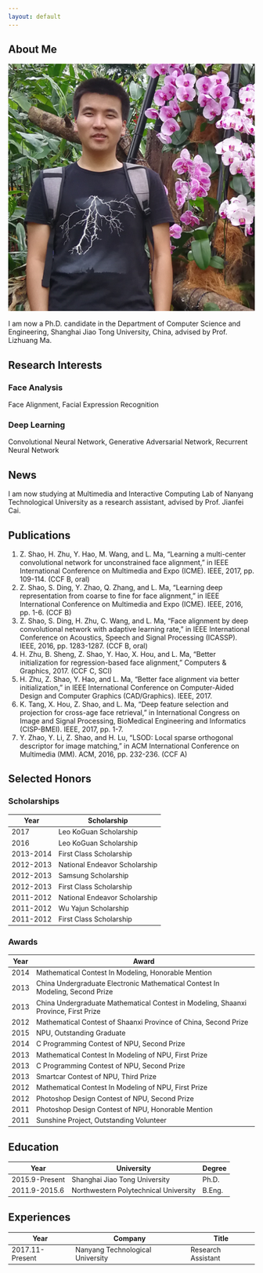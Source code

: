 ```yaml
---
layout: default
---
```


## About Me

<img class="profile-picture" src="zhiwen.png">

I am now a Ph.D. candidate in the Department of Computer Science and Engineering, Shanghai Jiao Tong University, China, advised by Prof. Lizhuang Ma. 

## Research Interests

### Face Analysis

Face Alignment, Facial Expression Recognition

### Deep Learning

Convolutional Neural Network, Generative Adversarial Network, Recurrent Neural Network

## News

I am now studying at Multimedia and Interactive Computing Lab of Nanyang Technological University as a research assistant, advised by Prof. Jianfei Cai.

## Publications

1. Z. Shao, H. Zhu, Y. Hao, M. Wang, and L. Ma, “Learning a multi-center convolutional network for unconstrained face alignment,” in IEEE International Conference on Multimedia and Expo (ICME). IEEE, 2017, pp. 109-114. (CCF B, oral)
2. Z. Shao, S. Ding, Y. Zhao, Q. Zhang, and L. Ma, “Learning deep representation from coarse to fine for face alignment,” in IEEE International Conference on Multimedia and Expo (ICME). IEEE, 2016, pp. 1-6. (CCF B)
3. Z. Shao, S. Ding, H. Zhu, C. Wang, and L. Ma, “Face alignment by deep convolutional network with adaptive learning rate,” in IEEE International Conference on Acoustics, Speech and Signal Processing (ICASSP). IEEE, 2016, pp. 1283-1287. (CCF B, oral)
4. H. Zhu, B. Sheng, Z. Shao, Y. Hao, X. Hou, and L. Ma, “Better initialization for regression-based face alignment,” Computers & Graphics, 2017. (CCF C, SCI)
5. H. Zhu, Z. Shao, Y. Hao, and L. Ma, “Better face alignment via better initialization,” in IEEE International Conference on Computer-Aided Design and Computer Graphics (CAD/Graphics). IEEE, 2017.
6. K. Tang, X. Hou, Z. Shao, and L. Ma, “Deep feature selection and projection for cross-age face retrieval,” in International Congress on Image and Signal Processing, BioMedical Engineering and Informatics (CISP-BMEI). IEEE, 2017, pp. 1-7.
7. Y. Zhao, Y. Li, Z. Shao, and H. Lu, “LSOD: Local sparse orthogonal descriptor for image matching,” in ACM International Conference on Multimedia (MM). ACM, 2016, pp. 232-236. (CCF A)

## Selected Honors

### Scholarships

Year | Scholarship
-----|-------
2017 | Leo KoGuan Scholarship
2016 | Leo KoGuan Scholarship
2013-2014 | First Class Scholarship
2012-2013 | National Endeavor Scholarship
2012-2013 | Samsung Scholarship
2012-2013 | First Class Scholarship
2011-2012 | National Endeavor Scholarship
2011-2012 | Wu Yajun Scholarship
2011-2012 | First Class Scholarship


### Awards

Year | Award 
-----|-------
2014 | Mathematical Contest In Modeling, Honorable Mention
2013 | China Undergraduate Electronic Mathematical Contest In Modeling, Second Prize
2013 | China Undergraduate Mathematical Contest in Modeling, Shaanxi Province, First Prize
2012 | Mathematical Contest of Shaanxi Province of China, Second Prize
2015 | NPU, Outstanding Graduate
2014 | C Programming Contest of NPU, Second Prize
2013 | Mathematical Contest In Modeling of NPU, First Prize
2013 | C Programming Contest of NPU, Second Prize
2013 | Smartcar Contest of NPU, Third Prize
2012 | Mathematical Contest In Modeling of NPU, First Prize
2012 | Photoshop Design Contest of NPU, Second Prize
2011 | Photoshop Design Contest of NPU, Honorable Mention
2011 | Sunshine Project, Outstanding Volunteer

## Education

Year | University | Degree
-----|-------|------
2015.9-Present | Shanghai Jiao Tong University | Ph.D.
2011.9-2015.6 | Northwestern Polytechnical University | B.Eng.

## Experiences

Year | Company | Title
-----|-------|------
2017.11-Present | Nanyang Technological University | Research Assistant

